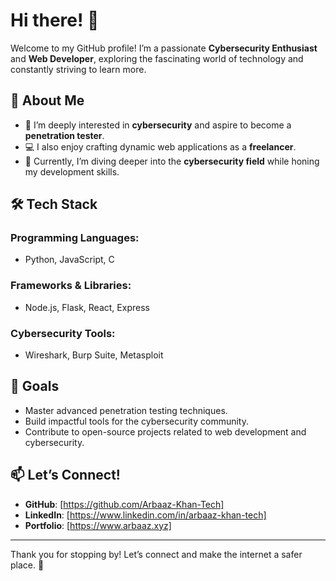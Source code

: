 # Hi there! 👋  

Welcome to my GitHub profile! I’m a passionate **Cybersecurity Enthusiast** and **Web Developer**, exploring the fascinating world of technology and constantly striving to learn more.  

## 🚀 About Me  
- 🔐 I’m deeply interested in **cybersecurity** and aspire to become a **penetration tester**.  
- 💻 I also enjoy crafting dynamic web applications as a **freelancer**.  
- 🌱 Currently, I’m diving deeper into the **cybersecurity field** while honing my development skills.  

## 🛠️ Tech Stack  
### Programming Languages:  
- Python, JavaScript, C  

### Frameworks & Libraries:  
- Node.js, Flask, React, Express  

### Cybersecurity Tools:  
- Wireshark, Burp Suite, Metasploit  

## 🎯 Goals  
- Master advanced penetration testing techniques.  
- Build impactful tools for the cybersecurity community.  
- Contribute to open-source projects related to web development and cybersecurity.  

## 📫 Let’s Connect!  
- **GitHub**: [https://github.com/Arbaaz-Khan-Tech]  
- **LinkedIn**: [https://www.linkedin.com/in/arbaaz-khan-tech]
- **Portfolio**: [https://www.arbaaz.xyz]

---

Thank you for stopping by! Let’s connect and make the internet a safer place. 🚀
